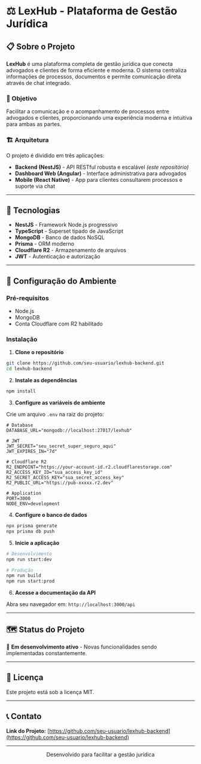 # ⚖️ LexHub - Plataforma de Gestão Jurídica

## 📋 Sobre o Projeto

**LexHub** é uma plataforma completa de gestão jurídica que conecta advogados e clientes de forma eficiente e moderna. O sistema centraliza informações de processos, documentos e permite comunicação direta através de chat integrado.

### 🎯 Objetivo

Facilitar a comunicação e o acompanhamento de processos entre advogados e clientes, proporcionando uma experiência moderna e intuitiva para ambas as partes.

### 🏗️ Arquitetura

O projeto é dividido em três aplicações:

- **Backend (NestJS)** - API RESTful robusta e escalável *(este repositório)*
- **Dashboard Web (Angular)** - Interface administrativa para advogados
- **Mobile (React Native)** - App para clientes consultarem processos e suporte via chat

---

## 🚀 Tecnologias

- **NestJS** - Framework Node.js progressivo
- **TypeScript** - Superset tipado de JavaScript
- **MongoDB** - Banco de dados NoSQL
- **Prisma** - ORM moderno
- **Cloudflare R2** - Armazenamento de arquivos
- **JWT** - Autenticação e autorização

---

## 🔧 Configuração do Ambiente

### Pré-requisitos

- Node.js
- MongoDB
- Conta Cloudflare com R2 habilitado

### Instalação

1. **Clone o repositório**
```bash
git clone https://github.com/seu-usuario/lexhub-backend.git
cd lexhub-backend
```

2. **Instale as dependências**
```bash
npm install
```

3. **Configure as variáveis de ambiente**

Crie um arquivo `.env` na raiz do projeto:

```env
# Database
DATABASE_URL="mongodb://localhost:27017/lexhub"

# JWT
JWT_SECRET="seu_secret_super_seguro_aqui"
JWT_EXPIRES_IN="7d"

# Cloudflare R2
R2_ENDPOINT="https://your-account-id.r2.cloudflarestorage.com"
R2_ACCESS_KEY_ID="sua_access_key_id"
R2_SECRET_ACCESS_KEY="sua_secret_access_key"
R2_PUBLIC_URL="https://pub-xxxxx.r2.dev"

# Application
PORT=3000
NODE_ENV=development
```

4. **Configure o banco de dados**
```bash
npx prisma generate
npx prisma db push
```

5. **Inicie a aplicação**
```bash
# Desenvolvimento
npm run start:dev

# Produção
npm run build
npm run start:prod
```

6. **Acesse a documentação da API**

Abra seu navegador em: `http://localhost:3000/api`

---

## 🗺️ Status do Projeto

🚧 **Em desenvolvimento ativo** - Novas funcionalidades sendo implementadas constantemente.

---

## 📝 Licença

Este projeto está sob a licença MIT.

---

## 📞 Contato

**Link do Projeto:** [https://github.com/seu-usuario/lexhub-backend](https://github.com/seu-usuario/lexhub-backend)

---

<p align="center">Desenvolvido para facilitar a gestão jurídica</p>
